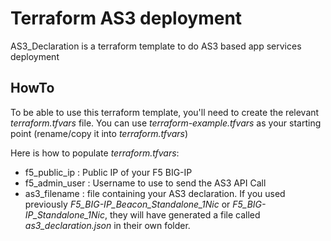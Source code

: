 Terraform AS3 deployment
========================

AS3_Declaration is a terraform template to do AS3 based app services deployment

HowTo
-----

To be able to use this terraform template, you'll need to create the relevant *terraform.tfvars* file. You can use *terraform-example.tfvars* as your starting point (rename/copy it into *terraform.tfvars*)

Here is how to populate *terraform.tfvars*:

* f5_public_ip : Public IP of your F5 BIG-IP
* f5_admin_user : Username to use to send the AS3 API Call
* as3_filename : file containing your AS3 declaration. If you used previously *F5_BIG-IP_Beacon_Standalone_1Nic* or *F5_BIG-IP_Standalone_1Nic*, they will have generated a file called *as3_declaration.json* in their own folder. 

